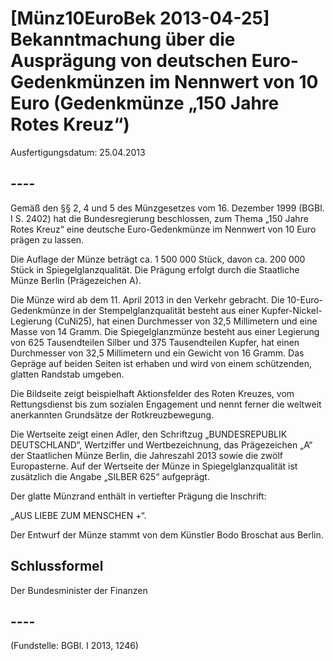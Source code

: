 # [Münz10EuroBek 2013-04-25] Bekanntmachung über die Ausprägung von deutschen Euro-Gedenkmünzen im Nennwert von 10 Euro (Gedenkmünze „150 Jahre Rotes Kreuz“)

Ausfertigungsdatum: 25.04.2013

 

## ----

Gemäß den §§ 2, 4 und 5 des Münzgesetzes vom 16. Dezember 1999 (BGBl. I S. 2402) hat die Bundesregierung beschlossen, zum Thema „150 Jahre Rotes Kreuz“ eine deutsche Euro-Gedenkmünze im Nennwert von 10 Euro prägen zu lassen.

Die Auflage der Münze beträgt ca. 1 500 000 Stück, davon ca. 200 000 Stück in Spiegelglanzqualität. Die Prägung erfolgt durch die Staatliche Münze Berlin (Prägezeichen A).

Die Münze wird ab dem 11. April 2013 in den Verkehr gebracht. Die 10-Euro-Gedenkmünze in der Stempelglanzqualität besteht aus einer Kupfer-Nickel-Legierung (CuNi25), hat einen Durchmesser von 32,5 Millimetern und eine Masse von 14 Gramm. Die Spiegelglanzmünze besteht aus einer Legierung von 625 Tausendteilen Silber und 375 Tausendteilen Kupfer, hat einen Durchmesser von 32,5 Millimetern und ein Gewicht von 16 Gramm. Das Gepräge auf beiden Seiten ist erhaben und wird von einem schützenden, glatten Randstab umgeben.

Die Bildseite zeigt beispielhaft Aktionsfelder des Roten Kreuzes, vom Rettungsdienst bis zum sozialen Engagement und nennt ferner die weltweit anerkannten Grundsätze der Rotkreuzbewegung.

Die Wertseite zeigt einen Adler, den Schriftzug „BUNDESREPUBLIK DEUTSCHLAND“, Wertziffer und Wertbezeichnung, das Prägezeichen „A“ der Staatlichen Münze Berlin, die Jahreszahl 2013 sowie die zwölf Europasterne. Auf der Wertseite der Münze in Spiegelglanzqualität ist zusätzlich die Angabe „SILBER 625“ aufgeprägt.

Der glatte Münzrand enthält in vertiefter Prägung die Inschrift:

„AUS LIEBE ZUM MENSCHEN +“.

Der Entwurf der Münze stammt von dem Künstler Bodo Broschat aus Berlin.


## Schlussformel

Der Bundesminister der Finanzen


## ----

(Fundstelle: BGBl. I 2013, 1246)
